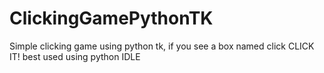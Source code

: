 # ClickingGamePythonTK
Simple clicking game using python tk, if you see a box named click CLICK IT!
best used using python IDLE
